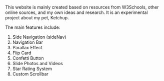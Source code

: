 This website is mainly created based on resources from W3Schools, other online sources, and my own ideas and research. It is an experimental project about my pet, Ketchup.  

The main features include:  
1. Side Navigation (sideNav)  
2. Navigation Bar  
3. Parallax Effect  
4. Flip Card  
5. Confetti Button  
6. Slide Photos and Videos  
7. Star Rating System  
8. Custom Scrollbar  